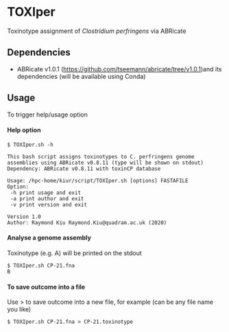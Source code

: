 # TOXIper
Toxinotype assignment of *Clostridium perfringens* via ABRicate

## Dependencies
* ABRicate v1.0.1 (https://github.com/tseemann/abricate/tree/v1.0.1)and its dependencies (will be available using Conda)

## Usage
To trigger help/usage option
#### Help option
```
$ TOXIper.sh -h

This bash script assigns toxinotypes to C. perfringens genome assemblies using ABRicate v0.8.11 (type will be shown on stdout)
Dependency: ABRicate v0.8.11 with toxinCP database

Usage: /hpc-home/kiur/script/TOXIper.sh [options] FASTAFILE
Option:
 -h print usage and exit
 -a print author and exit
 -v print version and exit

Version 1.0
Author: Raymond Kiu Raymond.Kiu@quadram.ac.uk (2020)
```
#### Analyse a genome assembly
Toxinotype (e.g. A) will be printed on the stdout
```
$ TOXIper.sh CP-21.fna 
B
```

#### To save outcome into a file
Use > to save outcome into a new file, for example (can be any file name you like)
```
$ TOXIper.sh CP-21.fna > CP-21.toxinotype
```
